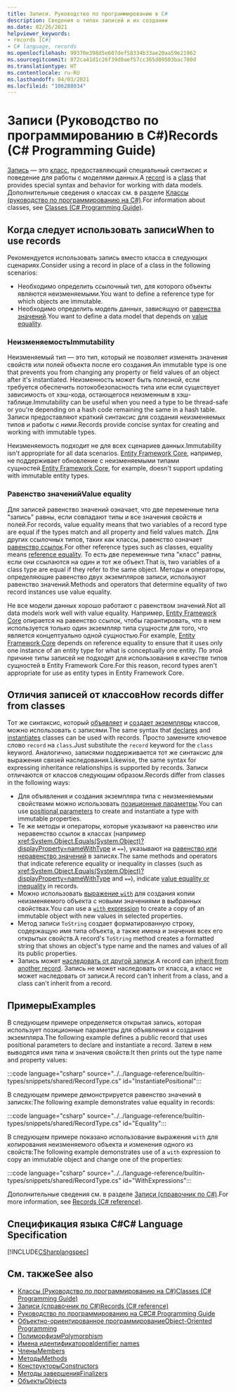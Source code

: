 ```yaml
---
title: Записи. Руководство по программированию в C#
description: Сведения о типах записей и их создании
ms.date: 02/26/2021
helpviewer_keywords:
- records [C#]
- C# language, records
ms.openlocfilehash: 99370e398d5e607def58334b33ae20aa59e21962
ms.sourcegitcommit: 872ca41d1c26f39d0aef57cc365d09503bac780d
ms.translationtype: HT
ms.contentlocale: ru-RU
ms.lasthandoff: 04/03/2021
ms.locfileid: "106288034"
---
```

# <a name="records-c-programming-guide"></a><span data-ttu-id="9212d-103">Записи (Руководство по программированию в C#)</span><span class="sxs-lookup"><span data-stu-id="9212d-103">Records (C# Programming Guide)</span></span>

<span data-ttu-id="9212d-104">[Запись](../../language-reference/builtin-types/record.md) — это [класс](../../language-reference/keywords/class.md), предоставляющий специальный синтаксис и поведение для работы с моделями данных.</span><span class="sxs-lookup"><span data-stu-id="9212d-104">A [record](../../language-reference/builtin-types/record.md) is a [class](../../language-reference/keywords/class.md) that provides special syntax and behavior for working with data models.</span></span> <span data-ttu-id="9212d-105">Дополнительные сведения о классах см. в разделе [Классы (руководство по программированию на C#)](classes.md).</span><span class="sxs-lookup"><span data-stu-id="9212d-105">For information about classes, see [Classes (C# Programming Guide)](classes.md).</span></span>

## <a name="when-to-use-records"></a><span data-ttu-id="9212d-106">Когда следует использовать записи</span><span class="sxs-lookup"><span data-stu-id="9212d-106">When to use records</span></span>

<span data-ttu-id="9212d-107">Рекомендуется использовать запись вместо класса в следующих сценариях.</span><span class="sxs-lookup"><span data-stu-id="9212d-107">Consider using a record in place of a class in the following scenarios:</span></span>

* <span data-ttu-id="9212d-108">Необходимо определить ссылочный тип, для которого объекты являются неизменяемыми.</span><span class="sxs-lookup"><span data-stu-id="9212d-108">You want to define a reference type for which objects are immutable.</span></span>
* <span data-ttu-id="9212d-109">Необходимо определить модель данных, зависящую от [равенства значений](../statements-expressions-operators/equality-comparisons.md#value-equality).</span><span class="sxs-lookup"><span data-stu-id="9212d-109">You want to define a data model that depends on [value equality](../statements-expressions-operators/equality-comparisons.md#value-equality).</span></span>

### <a name="immutability"></a><span data-ttu-id="9212d-110">Неизменяемость</span><span class="sxs-lookup"><span data-stu-id="9212d-110">Immutability</span></span>

<span data-ttu-id="9212d-111">Неизменяемый тип — это тип, который не позволяет изменять значения свойств или полей объекта после его создания.</span><span class="sxs-lookup"><span data-stu-id="9212d-111">An immutable type is one that prevents you from changing any property or field values of an object after it's instantiated.</span></span> <span data-ttu-id="9212d-112">Неизменность может быть полезной, если требуется обеспечить потокобезопасность типа или если существует зависимость от хэш-кода, остающегося неизменным в хэш-таблице.</span><span class="sxs-lookup"><span data-stu-id="9212d-112">Immutability can be useful when you need a type to be thread-safe or you're depending on a hash code remaining the same in a hash table.</span></span> <span data-ttu-id="9212d-113">Записи предоставляют краткий синтаксис для создания неизменяемых типов и работы с ними.</span><span class="sxs-lookup"><span data-stu-id="9212d-113">Records provide concise syntax for creating and working with immutable types.</span></span>

<span data-ttu-id="9212d-114">Неизменяемость подходит не для всех сценариев данных.</span><span class="sxs-lookup"><span data-stu-id="9212d-114">Immutability isn't appropriate for all data scenarios.</span></span> <span data-ttu-id="9212d-115">[Entity Framework Core](/ef/core/), например, не поддерживает обновление с неизменяемыми типами сущностей.</span><span class="sxs-lookup"><span data-stu-id="9212d-115">[Entity Framework Core](/ef/core/), for example, doesn't support updating with immutable entity types.</span></span>

### <a name="value-equality"></a><span data-ttu-id="9212d-116">Равенство значений</span><span class="sxs-lookup"><span data-stu-id="9212d-116">Value equality</span></span>

<span data-ttu-id="9212d-117">Для записей равенство значений означает, что две переменные типа "запись" равны, если совпадают типы и все значения свойств и полей.</span><span class="sxs-lookup"><span data-stu-id="9212d-117">For records, value equality means that two variables of a record type are equal if the types match and all property and field values match.</span></span> <span data-ttu-id="9212d-118">Для других ссылочных типов, таких как классы, равенство означает [равенство ссылок](../statements-expressions-operators/equality-comparisons.md#reference-equality).</span><span class="sxs-lookup"><span data-stu-id="9212d-118">For other reference types such as classes, equality means [reference equality](../statements-expressions-operators/equality-comparisons.md#reference-equality).</span></span> <span data-ttu-id="9212d-119">То есть две переменные типа "класс" равны, если они ссылаются на один и тот же объект.</span><span class="sxs-lookup"><span data-stu-id="9212d-119">That is, two variables of a class type are equal if they refer to the same object.</span></span> <span data-ttu-id="9212d-120">Методы и операторы, определяющие равенство двух экземпляров записи, используют равенство значений.</span><span class="sxs-lookup"><span data-stu-id="9212d-120">Methods and operators that determine equality of two record instances use value equality.</span></span>

<span data-ttu-id="9212d-121">Не все модели данных хорошо работают с равенством значений.</span><span class="sxs-lookup"><span data-stu-id="9212d-121">Not all data models work well with value equality.</span></span> <span data-ttu-id="9212d-122">Например, [Entity Framework Core](/ef/core/) опирается на равенство ссылок, чтобы гарантировать, что в нем используется только один экземпляр типа сущности для того, что является концептуально одной сущностью.</span><span class="sxs-lookup"><span data-stu-id="9212d-122">For example, [Entity Framework Core](/ef/core/) depends on reference equality to ensure that it uses only one instance of an entity type for what is conceptually one entity.</span></span> <span data-ttu-id="9212d-123">По этой причине типы записей не подходят для использования в качестве типов сущностей в Entity Framework Core.</span><span class="sxs-lookup"><span data-stu-id="9212d-123">For this reason, record types aren't appropriate for use as entity types in Entity Framework Core.</span></span>

## <a name="how-records-differ-from-classes"></a><span data-ttu-id="9212d-124">Отличия записей от классов</span><span class="sxs-lookup"><span data-stu-id="9212d-124">How records differ from classes</span></span>

<span data-ttu-id="9212d-125">Тот же синтаксис, который [объявляет](classes.md#declaring-classes) и [создает экземпляры](classes.md#creating-objects) классов, можно использовать с записями.</span><span class="sxs-lookup"><span data-stu-id="9212d-125">The same syntax that [declares](classes.md#declaring-classes) and [instantiates](classes.md#creating-objects) classes can be used with records.</span></span> <span data-ttu-id="9212d-126">Просто замените ключевое слово `record` на `class`.</span><span class="sxs-lookup"><span data-stu-id="9212d-126">Just substitute the `record` keyword for the `class` keyword.</span></span> <span data-ttu-id="9212d-127">Аналогично, записями поддерживается тот же синтаксис для выражения связей наследования.</span><span class="sxs-lookup"><span data-stu-id="9212d-127">Likewise, the same syntax for expressing inheritance relationships is supported by records.</span></span> <span data-ttu-id="9212d-128">Записи отличаются от классов следующим образом.</span><span class="sxs-lookup"><span data-stu-id="9212d-128">Records differ from classes in the following ways:</span></span>

* <span data-ttu-id="9212d-129">Для объявления и создания экземпляра типа с неизменяемыми свойствами можно использовать [позиционные параметры](../../language-reference/builtin-types/record.md#positional-syntax-for-property-definition).</span><span class="sxs-lookup"><span data-stu-id="9212d-129">You can use [positional parameters](../../language-reference/builtin-types/record.md#positional-syntax-for-property-definition) to create and instantiate a type with immutable properties.</span></span>
* <span data-ttu-id="9212d-130">Те же методы и операторы, которые указывают на равенство или неравенство ссылок в классах (например <xref:System.Object.Equals(System.Object)?displayProperty=nameWithType> и `==`), указывают на [равенство или неравенство значений](../../language-reference/builtin-types/record.md#value-equality) в записях.</span><span class="sxs-lookup"><span data-stu-id="9212d-130">The same methods and operators that indicate reference equality or inequality in classes (such as <xref:System.Object.Equals(System.Object)?displayProperty=nameWithType> and `==`), indicate [value equality or inequality](../../language-reference/builtin-types/record.md#value-equality) in records.</span></span>
* <span data-ttu-id="9212d-131">Можно использовать [выражение `with`](../../language-reference/builtin-types/record.md#nondestructive-mutation) для создания копии неизменяемого объекта с новыми значениями в выбранных свойствах.</span><span class="sxs-lookup"><span data-stu-id="9212d-131">You can use a [`with` expression](../../language-reference/builtin-types/record.md#nondestructive-mutation) to create a copy of an immutable object with new values in selected properties.</span></span>
* <span data-ttu-id="9212d-132">Метод записи `ToString` создает форматированную строку, содержащую имя типа объекта, а также имена и значения всех его открытых свойств.</span><span class="sxs-lookup"><span data-stu-id="9212d-132">A record's `ToString` method creates a formatted string that shows an object's type name and the names and values of all its public properties.</span></span>
* <span data-ttu-id="9212d-133">Запись может [наследовать от другой записи](../../language-reference/builtin-types/record.md#inheritance).</span><span class="sxs-lookup"><span data-stu-id="9212d-133">A record can [inherit from another record](../../language-reference/builtin-types/record.md#inheritance).</span></span> <span data-ttu-id="9212d-134">Запись не может наследовать от класса, а класс не может наследовать от записи.</span><span class="sxs-lookup"><span data-stu-id="9212d-134">A record can't inherit from a class, and a class can't inherit from a record.</span></span>

## <a name="examples"></a><span data-ttu-id="9212d-135">Примеры</span><span class="sxs-lookup"><span data-stu-id="9212d-135">Examples</span></span>

<span data-ttu-id="9212d-136">В следующем примере определяется открытая запись, которая использует позиционные параметры для объявления и создания экземпляра.</span><span class="sxs-lookup"><span data-stu-id="9212d-136">The following example defines a public record that uses positional parameters to declare and instantiate a record.</span></span> <span data-ttu-id="9212d-137">Затем в нем выводятся имя типа и значения свойств:</span><span class="sxs-lookup"><span data-stu-id="9212d-137">It then prints out the type name and property values:</span></span>

:::code language="csharp" source="../../language-reference/builtin-types/snippets/shared/RecordType.cs" id="InstantiatePositional":::

<span data-ttu-id="9212d-138">В следующем примере демонстрируется равенство значений в записях:</span><span class="sxs-lookup"><span data-stu-id="9212d-138">The following example demonstrates value equality in records:</span></span>

:::code language="csharp" source="../../language-reference/builtin-types/snippets/shared/RecordType.cs" id="Equality":::

<span data-ttu-id="9212d-139">В следующем примере показано использование выражения `with` для копирования неизменяемого объекта и изменения одного из свойств:</span><span class="sxs-lookup"><span data-stu-id="9212d-139">The following example demonstrates use of a `with` expression to copy an immutable object and change one of the properties:</span></span>

:::code language="csharp" source="../../language-reference/builtin-types/snippets/shared/RecordType.cs" id="WithExpressions":::

<span data-ttu-id="9212d-140">Дополнительные сведения см. в разделе [Записи (справочник по C#)](../../language-reference/builtin-types/record.md).</span><span class="sxs-lookup"><span data-stu-id="9212d-140">For more information, see [Records (C# reference)](../../language-reference/builtin-types/record.md).</span></span>
  
## <a name="c-language-specification"></a><span data-ttu-id="9212d-141">Спецификация языка C#</span><span class="sxs-lookup"><span data-stu-id="9212d-141">C# Language Specification</span></span>

[!INCLUDE[CSharplangspec](~/includes/csharplangspec-md.md)]  
  
## <a name="see-also"></a><span data-ttu-id="9212d-142">См. также</span><span class="sxs-lookup"><span data-stu-id="9212d-142">See also</span></span>

- [<span data-ttu-id="9212d-143">Классы (Руководство по программированию на C#)</span><span class="sxs-lookup"><span data-stu-id="9212d-143">Classes (C# Programming Guide)</span></span>](classes.md)
- [<span data-ttu-id="9212d-144">Записи (справочник по C#)</span><span class="sxs-lookup"><span data-stu-id="9212d-144">Records (C# reference)</span></span>](../../language-reference/builtin-types/record.md)
- [<span data-ttu-id="9212d-145">Руководство по программированию на C#</span><span class="sxs-lookup"><span data-stu-id="9212d-145">C# Programming Guide</span></span>](../index.md)
- [<span data-ttu-id="9212d-146">Объектно-ориентированное программирование</span><span class="sxs-lookup"><span data-stu-id="9212d-146">Object-Oriented Programming</span></span>](../../tutorials/intro-to-csharp/object-oriented-programming.md)
- [<span data-ttu-id="9212d-147">Полиморфизм</span><span class="sxs-lookup"><span data-stu-id="9212d-147">Polymorphism</span></span>](polymorphism.md)
- [<span data-ttu-id="9212d-148">Имена идентификаторов</span><span class="sxs-lookup"><span data-stu-id="9212d-148">Identifier names</span></span>](../inside-a-program/identifier-names.md)
- [<span data-ttu-id="9212d-149">Члены</span><span class="sxs-lookup"><span data-stu-id="9212d-149">Members</span></span>](members.md)
- [<span data-ttu-id="9212d-150">Методы</span><span class="sxs-lookup"><span data-stu-id="9212d-150">Methods</span></span>](methods.md)
- [<span data-ttu-id="9212d-151">Конструкторы</span><span class="sxs-lookup"><span data-stu-id="9212d-151">Constructors</span></span>](constructors.md)
- [<span data-ttu-id="9212d-152">Методы завершения</span><span class="sxs-lookup"><span data-stu-id="9212d-152">Finalizers</span></span>](destructors.md)
- [<span data-ttu-id="9212d-153">Объекты</span><span class="sxs-lookup"><span data-stu-id="9212d-153">Objects</span></span>](objects.md)
